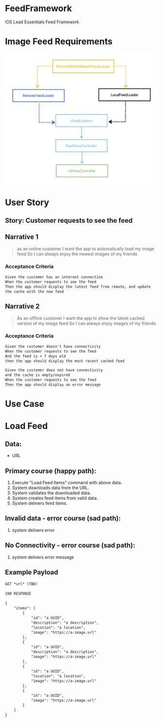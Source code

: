# FeedFramework
iOS Lead Essentials Feed Framework

# Image Feed Requirements

![Feed Architecture](feed-architecture.png)

# User Story

## Story: Customer requests to see the feed

## Narrative 1
> as an online customer
> I want the app to automatically load my image feed
> So I can always enjoy the newest images of my friends

### Acceptance Criteria
```
Given the customer has an internet connection
When the customer requests to see the feed
Then the app should display the latest feed from remote, and update the cache with the new feed
```

## Narrative 2
> As an offline customer
> I want the app to show the latest cached version of my image feed
> So I can always enjoy images of my friends

### Acceptance Criteria
```
Given the customer doesn't have connectivity
When the customer requests to see the feed
And the feed is < 7 days old
then the app should display the most recent cached feed
```

```
Given the customer does not have connectivity
and the cache is empty/expired
When the customer requests to see the feed
Then the app should display an error message
```

# Use Case

# Load Feed

## Data:
- URL

## Primary course (happy path):
1. Execute "Load Feed Items" command with above data.
2. System downloads data from the URL.
3. System validates the downloaded data.
4. System creates feed items from valid data.
5. System delivers feed items.

## Invalid data - error course (sad path):
1. system delivers error

## No Connectivity - error course (sad path):
1. system delivers error message

## Example Payload

```
GET *url* (TBD)

200 RESPONSE

{
	"items": [
		{
			"id": "a UUID",
			"description": "a description",
			"location": "a location",
			"image": "https://a-image.url"
		},
		{
			"id": "a UUID",
			"description": "a description",
			"image": "https://a-image.url"
		},
		{
			"id": "a UUID",
			"location": "a location",
			"image": "https://a-image.url"
		},
		{
			"id": "a UUID",
			"image": "https://a-image.url"
		}
	]
}
```


